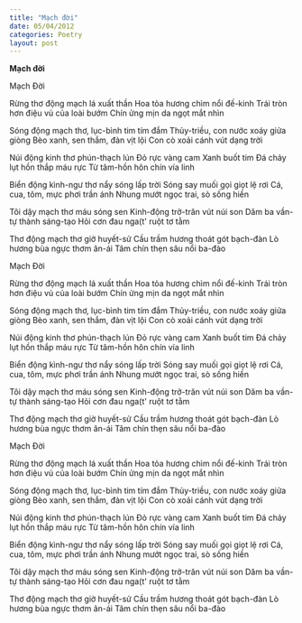 ```yaml
---
title: "Mạch đời"
date: 05/04/2012
categories: Poetry
layout: post
---
```


**Mạch đời**

Mạch Đời


Rừng thơ động mạch lá xuất thần
Hoa tỏa hương chìm nổi đế-kinh
Trái tròn hơn điệu vủ của loài bướm
Chín ửng mịn da ngọt mắt nhìn

Sóng động mạch thơ, lục-bình tim tím đắm
Thủy-triều, con nước xoáy giửa giòng
Bèo xanh, sen thắm, đàn vịt lội
Con cò xoải cánh vút dạng trời

Núi động kinh thơ phún-thạch lún
Đỏ rực vàng cam
Xanh buốt tim
Đá chảy lụt hồn thắp máu rực
Từ tâm-hồn hôn chín vía linh

Biển động kình-ngư thơ nẩy sóng lấp trời
Sóng say muối gọi giọt lệ rơi
Cá, cua, tôm, mực phơi trần ánh
Nhung mướt ngọc trai, sò sống hiền

Tôi dậy mạch thơ máu sóng sen
Kinh-động trở-trăn vút núi son
Dăm ba vần-tự thành sáng-tạo
Hỏi cơn đau nga(t' ruột tơ tằm

Thơ động mạch thơ giờ huyết-sử
Cầu trầm hương thoát gót bạch-đàn
Lò hương bùa ngực thơm ân-ái
Tâm chín thẹn sâu nổi ba-đào

Mạch Đời


Rừng thơ động mạch lá xuất thần
Hoa tỏa hương chìm nổi đế-kinh
Trái tròn hơn điệu vủ của loài bướm
Chín ửng mịn da ngọt mắt nhìn

Sóng động mạch thơ, lục-bình tim tím đắm
Thủy-triều, con nước xoáy giửa giòng
Bèo xanh, sen thắm, đàn vịt lội
Con cò xoải cánh vút dạng trời

Núi động kinh thơ phún-thạch lún
Đỏ rực vàng cam
Xanh buốt tim
Đá chảy lụt hồn thắp máu rực
Từ tâm-hồn hôn chín vía linh

Biển động kình-ngư thơ nẩy sóng lấp trời
Sóng say muối gọi giọt lệ rơi
Cá, cua, tôm, mực phơi trần ánh
Nhung mướt ngọc trai, sò sống hiền

Tôi dậy mạch thơ máu sóng sen
Kinh-động trở-trăn vút núi son
Dăm ba vần-tự thành sáng-tạo
Hỏi cơn đau nga(t' ruột tơ tằm

Thơ động mạch thơ giờ huyết-sử
Cầu trầm hương thoát gót bạch-đàn
Lò hương bùa ngực thơm ân-ái
Tâm chín thẹn sâu nổi ba-đào

Mạch Đời


Rừng thơ động mạch lá xuất thần
Hoa tỏa hương chìm nổi đế-kinh
Trái tròn hơn điệu vủ của loài bướm
Chín ửng mịn da ngọt mắt nhìn

Sóng động mạch thơ, lục-bình tim tím đắm
Thủy-triều, con nước xoáy giửa giòng
Bèo xanh, sen thắm, đàn vịt lội
Con cò xoải cánh vút dạng trời

Núi động kinh thơ phún-thạch lún
Đỏ rực vàng cam
Xanh buốt tim
Đá chảy lụt hồn thắp máu rực
Từ tâm-hồn hôn chín vía linh

Biển động kình-ngư thơ nẩy sóng lấp trời
Sóng say muối gọi giọt lệ rơi
Cá, cua, tôm, mực phơi trần ánh
Nhung mướt ngọc trai, sò sống hiền

Tôi dậy mạch thơ máu sóng sen
Kinh-động trở-trăn vút núi son
Dăm ba vần-tự thành sáng-tạo
Hỏi cơn đau nga(t' ruột tơ tằm

Thơ động mạch thơ giờ huyết-sử
Cầu trầm hương thoát gót bạch-đàn
Lò hương bùa ngực thơm ân-ái
Tâm chín thẹn sâu nổi ba-đào
